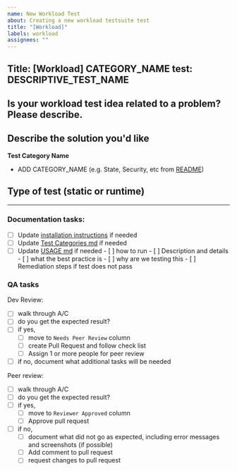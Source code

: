 ```yaml
---
name: New Workload Test
about: Creating a new workload testsuite test
title: "[Workload]"
labels: workload
assignees: ""
---
```


## Title: [Workload] CATEGORY_NAME test: DESCRIPTIVE_TEST_NAME

**Is your workload test idea related to a problem? Please describe.**
- 

**Describe the solution you'd like**
- 

**Test Category Name**
- ADD CATEGORY_NAME (e.g. State, Security, etc from [README](https://github.com/cncf/cnf-testsuite/blob/main/README.md#cnf-testsuite))

**Type of test (static or runtime)**
- 

---

### Documentation tasks:
- [ ] Update [installation instructions](https://github.com/cncf/cnf-testsuite/blob/main/install.md) if needed
- [ ] Update [Test Categories md](https://github.com/cncf/cnf-testsuite/blob/main/TEST-CATEGORIES.md) if needed
- [ ] Update [USAGE md](https://github.com/cncf/cnf-testsuite/blob/main/USAGE.md) if needed
      - [ ] how to run
      - [ ] Description and details
           - [ ] what the best practice is
           - [ ] why are we testing this
       - [ ] Remediation steps if test does not pass

### QA tasks

Dev Review:

- [ ] walk through A/C
- [ ] do you get the expected result?
- [ ] if yes,
  - [ ] move to `Needs Peer Review` column
  - [ ] create Pull Request and follow check list
  - [ ] Assign 1 or more people for peer review
- [ ] if no, document what additional tasks will be needed

Peer review:

- [ ] walk through A/C
- [ ] do you get the expected result?
- [ ] if yes,
  - [ ] move to `Reviewer Approved` column
  - [ ] Approve pull request
- [ ] if no,
  - [ ] document what did not go as expected, including error messages and screenshots (if possible)
  - [ ] Add comment to pull request
  - [ ] request changes to pull request
